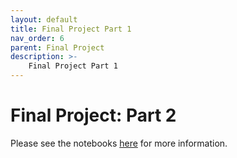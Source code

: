 ```yaml
---
layout: default
title: Final Project Part 1
nav_order: 6
parent: Final Project
description: >-
    Final Project Part 1
---
```


# Final Project: Part 2

Please see the notebooks [here](https://datahub.berkeley.edu/hub/user-redirect/git-pull?repo=https%3A%2F%2Fgithub.com%2FCodebreakingAtCal%2FCodebreakingLabs&urlpath=tree%2FCodebreakingLabs%2FFinal_Project%2FPart_2&branch=master) for more information.